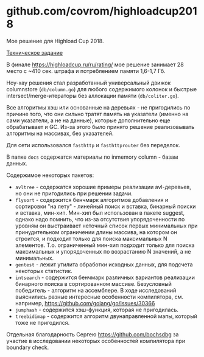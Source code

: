 # github.com/covrom/highloadcup2018

Мое решение для Highload Cup 2018.

[Техническое задание](Task2018.pdf)

В финале https://highloadcup.ru/ru/rating/ мое решение занимает 28 место с ~410 сек. штрафа и потреблением памяти 1,6-1,7 Гб.

Ноу-хау решения стал разработанный универсальный движок columnstore (`db/column.go`) для любого содержимого колонок 
и быстрые intersect/merge-итераторы без аллокации памяти (`db/coliter.go`).

Все алгоритмы хэш или основанные на деревьях - не пригодились по причине того, что они сильно тратят память на указатели (именно на сами указатели, а не на данные), которые дополнительно еще обрабатывает и GC. Из-за этого было принято решение реализовывать алгоритмы на массивах, без указателей.

Для сети использовался `fasthttp` и `fasthttprouter` без переделок.

В папке `docs` содержатся материалы по inmemory column - базам данных.

Содержимое некоторых пакетов:
* `avltree` - содержатся хорошие примеры реализации avl-деревьев, но они не пригодились при решении задачи.
* `flysort` - содержится бенчмарк алгоритмов добавления и сортировки "на лету" - линейный поиск и вставка, бинарный поиски и вставка, мин-хип.
Мин-хип был использован в пакете suggest, однако надо помнить, что из-за отсутствия упорядоченности по уровням он выстраивает неточный список первых минимальных при принудительном ограничении длины массива, на котором он строится, и подходит только для поиска максимальных N элементов. Т.о. ограниченный мин-хип подходит только для поиска максимальных и упорядоченных по возрастанию N значений, а не минимальных.
* `gentest` - лежит утилита обработки исходных данных, для подсчета некоторых статистик.
* `intsearch` - содержится бенчмарк различных вариантов реализации бинарного поиска в сортированном массиве. Безусловный победитель - алгоритм на ассемблере. В ходе исследований выяснились разные интересные особенности компилятора, см. например, https://github.com/golang/go/issues/30366
* `jumphash` - содержится хэш-функция, которая не пригодилась.
* `treebidimap` - содержится алгоритм двунаправленной мапы, который тоже не пригодился.

Отдельная благодарность Сергею https://github.com/bochsdbg за участие в исследовании некоторых особенностей компилятора при boundary check.